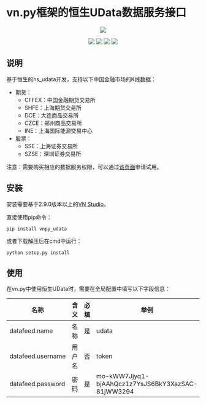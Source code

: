 # vn.py框架的恒生UData数据服务接口

<p align="center">
  <img src ="https://vnpy.oss-cn-shanghai.aliyuncs.com/vnpy-logo.png"/>
</p>

<p align="center">
    <img src ="https://img.shields.io/badge/version-2021.12.24-blueviolet.svg"/>
    <img src ="https://img.shields.io/badge/platform-windows|linux|macos-yellow.svg"/>
    <img src ="https://img.shields.io/badge/python-3.7-blue.svg" />
    <img src ="https://img.shields.io/github/license/vnpy/vnpy.svg?color=orange"/>
</p>

## 说明

基于恒生的hs_udata开发，支持以下中国金融市场的K线数据：

* 期货：
  * CFFEX：中国金融期货交易所
  * SHFE：上海期货交易所
  * DCE：大连商品交易所
  * CZCE：郑州商品交易所
  * INE：上海国际能源交易中心
* 股票：
  * SSE：上海证券交易所
  * SZSE：深圳证券交易所

注意：需要购买相应的数据服务权限，可以通过[该页面](https://udata.hs.net/)申请试用。


## 安装

安装需要基于2.9.0版本以上的[VN Studio](https://www.vnpy.com)。

直接使用pip命令：

```
pip install vnpy_udata
```


或者下载解压后在cmd中运行：

```
python setup.py install
```


## 使用

在vn.py中使用恒生UData时，需要在全局配置中填写以下字段信息：

|名称|含义|必填|举例|
|---------|----|---|---|
|datafeed.name|名称|是|udata|
|datafeed.username|用户名|否|token|
|datafeed.password|密码|是|mo-kWW7Jjyq1-bjAAhQcz1z7YsJS6BkY3XazSAC-81jWW3294|
